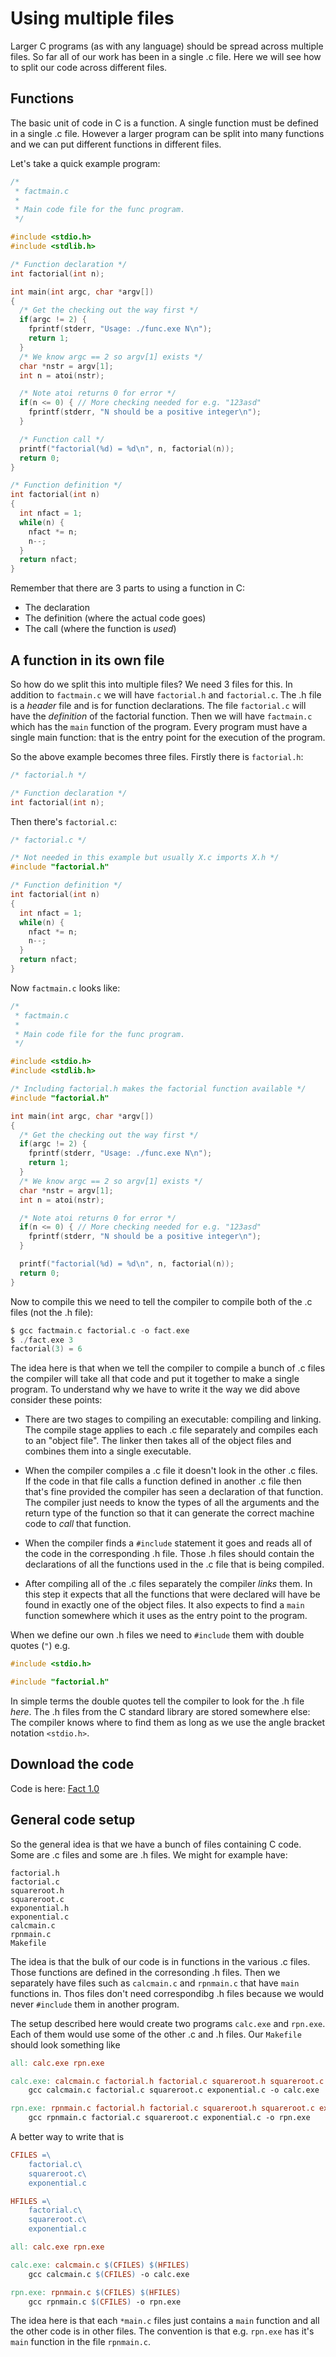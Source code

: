 Using multiple files
====================

Larger C programs (as with any language) should be spread across multiple
files. So far all of our work has been in a single .c file. Here we will see
how to split our code across different files.

Functions
---------

The basic unit of code in C is a function. A single function must be defined
in a single .c file. However a larger program can be split into many functions
and we can put different functions in different files.

Let's take a quick example program:

~~~~ C
/*
 * factmain.c
 *
 * Main code file for the func program.
 */

#include <stdio.h>
#include <stdlib.h>

/* Function declaration */
int factorial(int n);

int main(int argc, char *argv[])
{
  /* Get the checking out the way first */
  if(argc != 2) {
    fprintf(stderr, "Usage: ./func.exe N\n");
    return 1;
  }
  /* We know argc == 2 so argv[1] exists */
  char *nstr = argv[1];
  int n = atoi(nstr);

  /* Note atoi returns 0 for error */
  if(n <= 0) { // More checking needed for e.g. "123asd"
    fprintf(stderr, "N should be a positive integer\n");
  }

  /* Function call */
  printf("factorial(%d) = %d\n", n, factorial(n));
  return 0;
}

/* Function definition */
int factorial(int n)
{
  int nfact = 1;
  while(n) {
    nfact *= n;
    n--;
  }
  return nfact;
}
~~~~

Remember that there are 3 parts to using a function in C:

  * The declaration
  * The definition (where the actual code goes)
  * The call (where the function is *used*)

A function in its own file
--------------------------

So how do we split this into multiple files? We need 3 files for this. In
addition to `factmain.c` we will have `factorial.h` and `factorial.c`. The .h
file is a *header* file and is for function declarations. The file
`factorial.c` will have the *definition* of the factorial function. Then we
will have `factmain.c` which has the `main` function of the program. Every
program must have a single main function: that is the entry point for the
execution of the program.

So the above example becomes three files. Firstly there is `factorial.h`:

~~~~ C
/* factorial.h */

/* Function declaration */
int factorial(int n);
~~~~

Then there's `factorial.c`:

~~~~ C
/* factorial.c */

/* Not needed in this example but usually X.c imports X.h */
#include "factorial.h"

/* Function definition */
int factorial(int n)
{
  int nfact = 1;
  while(n) {
    nfact *= n;
    n--;
  }
  return nfact;
}
~~~~

Now `factmain.c` looks like:

~~~~ C
/*
 * factmain.c
 *
 * Main code file for the func program.
 */

#include <stdio.h>
#include <stdlib.h>

/* Including factorial.h makes the factorial function available */
#include "factorial.h"

int main(int argc, char *argv[])
{
  /* Get the checking out the way first */
  if(argc != 2) {
    fprintf(stderr, "Usage: ./func.exe N\n");
    return 1;
  }
  /* We know argc == 2 so argv[1] exists */
  char *nstr = argv[1];
  int n = atoi(nstr);

  /* Note atoi returns 0 for error */
  if(n <= 0) { // More checking needed for e.g. "123asd"
    fprintf(stderr, "N should be a positive integer\n");
  }

  printf("factorial(%d) = %d\n", n, factorial(n));
  return 0;
}
~~~~

Now to compile this we need to tell the compiler to compile both of the .c
files (not the .h file):

~~~~ C
$ gcc factmain.c factorial.c -o fact.exe
$ ./fact.exe 3
factorial(3) = 6
~~~~

The idea here is that when we tell the compiler to compile a bunch of .c files
the compiler will take all that code and put it together to make a single
program. To understand why we have to write it the way we did above consider
these points:

  * There are two stages to compiling an executable: compiling and linking.
    The compile stage applies to each .c file separately and compiles each to
    an "object file". The linker then takes all of the object files and
    combines them into a single executable.

  * When the compiler compiles a .c file it doesn't look in the other .c
    files. If the code in that file calls a function defined in another .c
    file then that's fine provided the compiler has seen a declaration of that
    function. The compiler just needs to know the types of all the arguments
    and the return type of the function so that it can generate the correct
    machine code to *call* that function.

  * When the compiler finds a `#include` statement it goes and reads all of
    the code in the corresponding .h file. Those .h files should contain the
    declarations of all the functions used in the .c file that is being
    compiled.

  * After compiling all of the .c files separately the compiler *links* them.
    In this step it expects that all the functions that were declared will
    have be found in exactly one of the object files. It also expects to find
    a `main` function somewhere which it uses as the entry point to the
    program.

When we define our own .h files we need to `#include` them with double quotes
(`"`) e.g.

~~~~ C
#include <stdio.h>

#include "factorial.h"
~~~~

In simple terms the double quotes tell the compiler to look for the .h file
*here*. The .h files from the C standard library are stored somewhere else:
The compiler knows where to find them as long as we use the angle bracket
notation `<stdio.h>`.


Download the code
-----------------

Code is here: [Fact 1.0](examples/fact-1.0.zip)


General code setup
------------------

So the general idea is that we have a bunch of files containing C code. Some
are .c files and some are .h files. We might for example have:

~~~~
factorial.h
factorial.c
squareroot.h
squareroot.c
exponential.h
exponential.c
calcmain.c
rpnmain.c
Makefile
~~~~

The idea is that the bulk of our code is in functions in the various .c files.
Those functions are defined in the corresonding .h files. Then we separately
have files such as `calcmain.c` and `rpnmain.c` that have `main` functions in.
Thos files don't need correspondibg .h files because we would never `#include`
them in another program.

The setup described here would create two programs `calc.exe` and `rpn.exe`.
Each of them would use some of the other .c and .h files. Our `Makefile`
should look something like

~~~ Makefile
all: calc.exe rpn.exe

calc.exe: calcmain.c factorial.h factorial.c squareroot.h squareroot.c exponential.h exponential.c
	gcc calcmain.c factorial.c squareroot.c exponential.c -o calc.exe

rpn.exe: rpnmain.c factorial.h factorial.c squareroot.h squareroot.c exponential.h exponential.c
	gcc rpnmain.c factorial.c squareroot.c exponential.c -o rpn.exe
~~~

A better way to write that is

~~~ Makefile
CFILES =\
	factorial.c\
	squareroot.c\
	exponential.c

HFILES =\
	factorial.c\
	squareroot.c\
	exponential.c

all: calc.exe rpn.exe

calc.exe: calcmain.c $(CFILES) $(HFILES)
	gcc calcmain.c $(CFILES) -o calc.exe

rpn.exe: rpnmain.c $(CFILES) $(HFILES)
	gcc rpnmain.c $(CFILES) -o rpn.exe
~~~~

The idea here is that each `*main.c` files just contains a `main` function and
all the other code is in other files. The convention is that e.g. `rpn.exe`
has it's `main` function in the file `rpnmain.c`.


